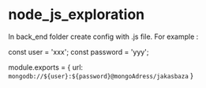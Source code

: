 # node_js_exploration
In back_end folder create config with .js file. For example :

const user = 'xxx';
const password = 'yyy';

module.exports = {
  url: `mongodb://${user}:${password}@mongoAdress/jakasbaza`
}